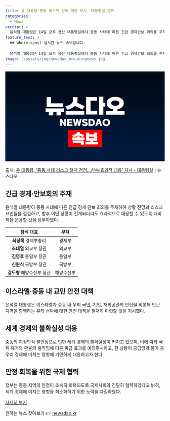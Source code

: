 ```yaml
---
title: 윤 대통령 중동 리스크 신속 대응 지시  대통령실 발표
categories:
  - News
excerpt: >
  윤석열 대통령은 14일 오후 용산 대통령실에서 중동 사태에 따른 긴급 경제안보 회의를 주재, 범정부 차원의 …
feature_text: >
  ## whereispost 실시간 뉴스 속보입니다.

  윤석열 대통령은 14일 오후 용산 대통령실에서 중동 사태에 따른 긴급 경제안보 회의를 주재, 범정부 차원의 …
image: '/assets/img/newsdao_breakingnews.jpg'
---
```


![뉴스다오 속보](/assets/img/newsdao_breakingnews.jpg)

<p>출처: <a href="https://newsdao.kr/3592" rel="dofollow">윤 대통령, ‘중동 사태 리스크 철저 점검…신속·효과적 대응’ 지시 - 대통령실</a> | 뉴스다오</p>

<h2 data-ke-size="size26">긴급 경제·안보회의 주재</h2>
<p data-ke-size="size16">윤석열 대통령이 중동 사태에 따른 긴급 경제·안보 회의를 주재하여 상황 전망과 리스크 요인들을 점검하고, 향후 어떤 상황이 전개되더라도 효과적으로 대응할 수 있도록 대비책을 운용할 것을 당부하였다.</p>
<table>
<thead>
<tr>
<th style="text-align: center;">참석 대표</th>
<th style="text-align: center;">부처</th>
</tr>
</thead>
<tbody>
<tr>
<td style="text-align: center;"><b>최상목</b> 경제부총리</td>
<td style="text-align: center;">경제부</td>
</tr>
<tr>
<td style="text-align: center;"><b>조태열</b> 외교부 장관</td>
<td style="text-align: center;">외교부</td>
</tr>
<tr>
<td style="text-align: center;"><b>김영호</b> 통일부 장관</td>
<td style="text-align: center;">통일부</td>
</tr>
<tr>
<td style="text-align: center;"><b>신원식</b> 국방부 장관</td>
<td style="text-align: center;">국방부</td>
</tr>
<tr>
<td style="text-align: center;"><b>강도형</b> 해양수산부 장관</td>
<td style="text-align: center;">해양수산부</td>
</tr>
</tbody>
</table>

<h2 data-ke-size="size26">이스라엘·중동 내 교민 안전 대책</h2>
<p data-ke-size="size16">윤석열 대통령은 이스라엘과 중동 내 우리 국민, 기업, 재외공관의 안전을 비롯해 인근 지역을 항행하는 우리 선박에 대한 안전 대책을 철저히 마련할 것을 지시했다.</p>

<h2 data-ke-size="size26">세계 경제의 불확실성 대응</h2>
<p data-ke-size="size16">중동의 지정학적 불안정으로 인한 세계 경제의 불확실성이 커지고 있으며, 이에 따라 국제 유가와 환율의 움직임에 따른 파급 효과를 예의주시하고, 현 상황이 공급망과 물가 등 우리 경제에 미치는 영향에 기민하게 대응하고자 한다.</p>

<h2 data-ke-size="size26">안정 회복을 위한 국제 협력</h2>
<p data-ke-size="size16">정부는 중동 지역의 안정이 조속히 회복되도록 국제사회와 긴밀히 협력하겠다고 밝혀, 세계 경제에 미치는 영향을 최소화하기 위한 노력을 다짐하였다.</p>

<p data-ke-size="size16"><a href="https://newsdao.kr/3592" target="_blank">자세히 보기</a></p> 

원하는 뉴스 찾아보기 👉 <a href="https://newsdao.kr" rel="dofollow">newsdao.kr</a>


